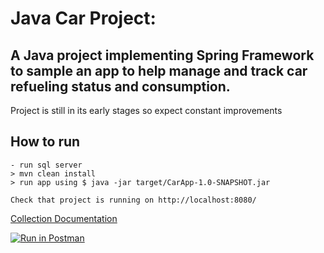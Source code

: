 # Java Car Project:


## A Java project implementing Spring Framework to sample an app to help manage and track car refueling status and consumption.

Project is still in its early stages so expect constant improvements


## How to run

```
- run sql server
> mvn clean install
> run app using $ java -jar target/CarApp-1.0-SNAPSHOT.jar

Check that project is running on http://localhost:8080/
```



[Collection Documentation](https://documenter.getpostman.com/view/1138746/collection/RVu5j98p)


[![Run in Postman](https://run.pstmn.io/button.svg)](https://app.getpostman.com/run-collection/1e858d6378475dec890b)
